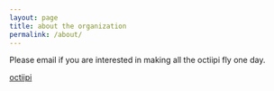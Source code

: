 ```yaml
---
layout: page
title: about the organization
permalink: /about/
---
```


Please email if you are interested in making all the octiipi fly one day.

[octiipi](https://github.com/octiipi)
